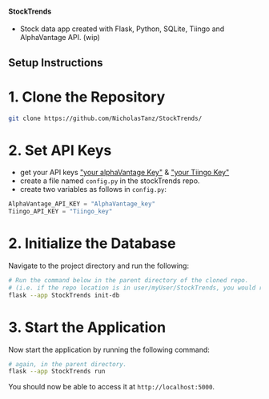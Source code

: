 #### StockTrends
* Stock data app created with Flask, Python, SQLite, Tiingo and AlphaVantage API. (wip)

## Setup Instructions

# 1. Clone the Repository

```bash
git clone https://github.com/NicholasTanz/StockTrends/
```

# 2. Set API Keys
- get your API keys ["your alphaVantage Key"](https://www.alphavantage.co/) & ["your Tiingo Key"](https://www.tiingo.com/kb/article/where-to-find-your-tiingo-api-token/)
-  create a file named `config.py` in the stockTrends repo.
-  create two variables as follows in `config.py`:
```python
AlphaVantage_API_KEY = "AlphaVantage_key"
Tiingo_API_KEY = "Tiingo_key"
```

# 2. Initialize the Database

Navigate to the project directory and run the following:

```bash
# Run the command below in the parent directory of the cloned repo.
# (i.e. if the repo location is in user/myUser/StockTrends, you would run this command in user/myUser). 
flask --app StockTrends init-db
```

# 3. Start the Application

Now start the application by running the following command:

```bash
# again, in the parent directory. 
flask --app StockTrends run
```

You should now be able to access it at `http://localhost:5000`.
